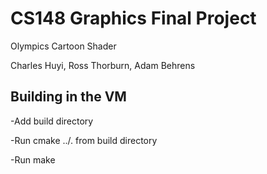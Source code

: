 # CS148 Graphics Final Project
Olympics Cartoon Shader

Charles Huyi, Ross Thorburn, Adam Behrens

## Building in the VM
-Add build directory

-Run cmake ../. from build directory

-Run make

